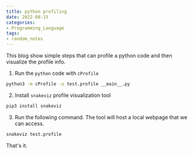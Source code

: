 ```yaml
---
title: python profiling
date: 2022-08-15
categories:
- Programming_Language
tags:
- random_notes
---
```


This blog show simple steps that can profile a python code and then visualize the profile info. 

1. Run the `python` code with `cProfile`

```bash
python3 -m cProfile -o test.profile __main__.py
```

2. Install `snakeviz` profile visualization tool

```bash
pip3 install snakeviz
```

3. Run the following command. The tool will host a local webpage that we can access. 

```bash
snakeviz test.profile
```

That's it. 
